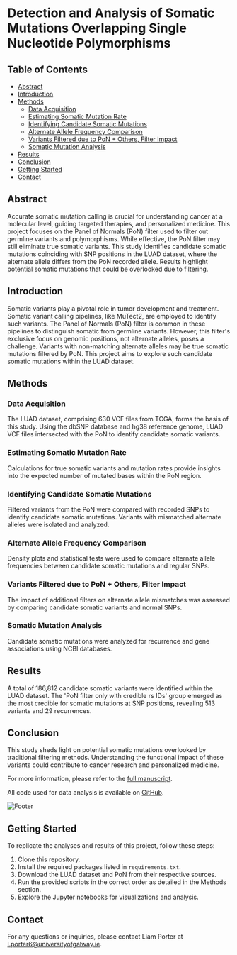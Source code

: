 # Detection and Analysis of Somatic Mutations Overlapping Single Nucleotide Polymorphisms

## Table of Contents

- [Abstract](#abstract)
- [Introduction](#introduction)
- [Methods](#methods)
  - [Data Acquisition](#data-acquisition)
  - [Estimating Somatic Mutation Rate](#estimating-somatic-mutation-rate)
  - [Identifying Candidate Somatic Mutations](#identifying-candidate-somatic-mutations)
  - [Alternate Allele Frequency Comparison](#alternate-allele-frequency-comparison)
  - [Variants Filtered due to PoN + Others, Filter Impact](#variants-filtered-due-to-pon--others-filter-impact)
  - [Somatic Mutation Analysis](#somatic-mutation-analysis)
- [Results](#results)
- [Conclusion](#conclusion)
- [Getting Started](#getting-started)
- [Contact](#contact)

## Abstract

Accurate somatic mutation calling is crucial for understanding cancer at a molecular level, guiding targeted therapies, and personalized medicine. This project focuses on the Panel of Normals (PoN) filter used to filter out germline variants and polymorphisms. While effective, the PoN filter may still eliminate true somatic variants. This study identifies candidate somatic mutations coinciding with SNP positions in the LUAD dataset, where the alternate allele differs from the PoN recorded allele. Results highlight potential somatic mutations that could be overlooked due to filtering.

## Introduction

Somatic variants play a pivotal role in tumor development and treatment. Somatic variant calling pipelines, like MuTect2, are employed to identify such variants. The Panel of Normals (PoN) filter is common in these pipelines to distinguish somatic from germline variants. However, this filter's exclusive focus on genomic positions, not alternate alleles, poses a challenge. Variants with non-matching alternate alleles may be true somatic mutations filtered by PoN. This project aims to explore such candidate somatic mutations within the LUAD dataset.

## Methods

### Data Acquisition

The LUAD dataset, comprising 630 VCF files from TCGA, forms the basis of this study. Using the dbSNP database and hg38 reference genome, LUAD VCF files intersected with the PoN to identify candidate somatic variants.

### Estimating Somatic Mutation Rate

Calculations for true somatic variants and mutation rates provide insights into the expected number of mutated bases within the PoN region.

### Identifying Candidate Somatic Mutations

Filtered variants from the PoN were compared with recorded SNPs to identify candidate somatic mutations. Variants with mismatched alternate alleles were isolated and analyzed.

### Alternate Allele Frequency Comparison

Density plots and statistical tests were used to compare alternate allele frequencies between candidate somatic mutations and regular SNPs.

### Variants Filtered due to PoN + Others, Filter Impact

The impact of additional filters on alternate allele mismatches was assessed by comparing candidate somatic variants and normal SNPs.

### Somatic Mutation Analysis

Candidate somatic mutations were analyzed for recurrence and gene associations using NCBI databases.

## Results

A total of 186,812 candidate somatic variants were identified within the LUAD dataset. The 'PoN filter only with credible rs IDs' group emerged as the most credible for somatic mutations at SNP positions, revealing 513 variants and 29 recurrences.

## Conclusion

This study sheds light on potential somatic mutations overlooked by traditional filtering methods. Understanding the functional impact of these variants could contribute to cancer research and personalized medicine.

For more information, please refer to the [full manuscript](link_to_full_manuscript.pdf).

All code used for data analysis is available on [GitHub](www.github.com/LiamPorter6/MScProject).

![Footer](footer_image.jpg)

## Getting Started

To replicate the analyses and results of this project, follow these steps:

1. Clone this repository.
2. Install the required packages listed in `requirements.txt`.
3. Download the LUAD dataset and PoN from their respective sources.
4. Run the provided scripts in the correct order as detailed in the Methods section.
5. Explore the Jupyter notebooks for visualizations and analysis.

## Contact

For any questions or inquiries, please contact Liam Porter at l.porter6@universityofgalway.ie.
